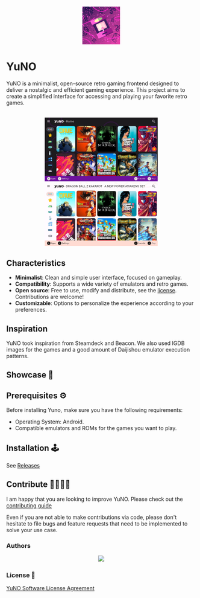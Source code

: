 <br />
<div Align="Center">
<img src="assets/logo-prod.png" width="100" alt="Logo yuno"/>
</div>

# YuNO

YuNO is a minimalist, open-source retro gaming frontend designed to deliver a nostalgic and efficient gaming experience. This project aims to create a simplified interface for accessing and playing your favorite retro games.

<br />
<div Align="Center">
<img src="assets/print1.jpg" width="300" alt="Print1 yuno"/>
<img src="assets/print2.jpg" width="300" alt="Print1 yuno"/>
</div>

## Characteristics

- **Minimalist**: Clean and simple user interface, focused on gameplay.
- **Compatibility**: Supports a wide variety of emulators and retro games.
- **Open source**: Free to use, modify and distribute, see the [license](LICENSE). Contributions are welcome!
- **Customizable**: Options to personalize the experience according to your preferences.

## Inspiration

YuNO took inspiration from Steamdeck and Beacon.
We also used IGDB images for the games and a good amount of Daijishou emulator execution patterns.

## Showcase 🎥

## Prerequisites ⚙️

Before installing Yuno, make sure you have the following requirements:

- Operating System: Android.
- Compatible emulators and ROMs for the games you want to play.

## Installation 🕹️

See [Releases](https://github.com/Flutterando/yuno/releases)

## Contribute 👩‍💻🧑‍💻

I am happy that you are looking to improve YuNO. Please check out the [contributing guide](CONTRIBUTING.md)

Even if you are not able to make contributions via code, please don't hesitate to file bugs and feature requests that need to be implemented to solve your use case.

### Authors

<div align="center">
    <a href="https://github.com/Flutterando/yuno/graphs/contributors">
        <img src="https://contrib.rocks/image?repo=Flutterando/yuno" />
    </a>
</div>

### License 📄

[YuNO Software License Agreement](LICENSE)
